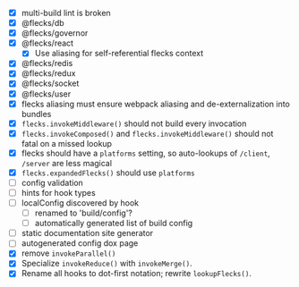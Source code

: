 - [x] multi-build lint is broken
- [x] @flecks/db
- [x] @flecks/governor
- [x] @flecks/react
    - [x] Use aliasing for self-referential flecks context
- [x] @flecks/redis
- [x] @flecks/redux
- [x] @flecks/socket
- [x] @flecks/user
- [x] flecks aliasing must ensure webpack aliasing and de-externalization into bundles
- [x] `flecks.invokeMiddleware()` should not build every invocation
- [x] `flecks.invokeComposed()` and `flecks.invokeMiddleware()` should not fatal on a missed lookup
- [x] flecks should have a `platforms` setting, so auto-lookups of `/client`, `/server` are less
  magical
- [x] `flecks.expandedFlecks()` should use `platforms`
- [ ] config validation
- [ ] hints for hook types
- [ ] localConfig discovered by hook
    - [ ] renamed to 'build/config'?
    - [ ] automatically generated list of build config
- [ ] static documentation site generator
- [ ] autogenerated config dox page
- [x] remove `invokeParallel()`
- [x] Specialize `invokeReduce()` with `invokeMerge()`.
- [x] Rename all hooks to dot-first notation; rewrite `lookupFlecks()`.
